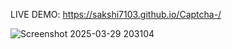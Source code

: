 LIVE DEMO: https://sakshi7103.github.io/Captcha-/

![Screenshot 2025-03-29 203104](https://github.com/user-attachments/assets/ace6b8ba-0618-43ae-8854-eb6e8b5fb21f)
